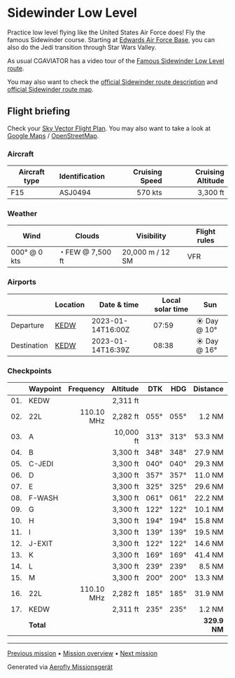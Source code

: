 Sidewinder Low Level
==================

Practice low level flying like the United States Air Force does! Fly the famous Sidewinder course. Starting at [Edwards Air Force Base](https://www.edwards.af.mil/), you can also do the Jedi transition through Star Wars Valley.

As usual CGAVIATOR has a video tour of the [Famous Sidewinder Low Level route](https://www.youtube.com/watch?v=9vBqxE8UPO8).

You may also want to check the [official Sidewinder route description](https://www.edwards.af.mil/Portals/50/documents/R2508/Sidewinder%20SOP%20Rev%203%2004%20Mar%2020.pdf?ver=2020-03-12-165248-937) and [official Sidewinder route map](https://www.edwards.af.mil/Portals/50/documents/flight_safety/AFD-080619-069.pdf?ver=2016-06-23-153415-563).


Flight briefing
---------------

Check your [Sky Vector Flight Plan](https://skyvector.com/?ll=34.91821934264146,-117.89067089814424&chart=301&zoom=3&fpl=N0570A033%20KEDW%203539N11829W%203607N11829W%203625N11801W%203636N11759W%203703N11813W%203709N11746W%203702N11737W%203648N11746W%203631N11734W%203621N11721W%203539N11722W%203537N11732W%203525N11740W%20KEDW). You may also want to take a look at [Google Maps](https://www.google.com/maps/@?api=1&map_action=map&center=36.03054444444443,-117.91825&zoom=6&basemap=terrain) / [OpenStreetMap](https://www.openstreetmap.org/#map=6/36.03054444444443/-117.91825).

### Aircraft

| Aircraft type | Identification | Cruising Speed | Cruising Altitude |
|---------------|----------------|---------------:|------------------:|
| F15           | ASJ0494        |        570 kts |          3,300 ft |

### Weather

| Wind         | Clouds          | Visibility       | Flight rules |
|--------------|-----------------|------------------|--------------|
| 000° @ 0 kts | ◔ FEW @ 7,500 ft | 20,000 m / 12 SM | VFR |

### Airports

|             | Location                                   | Date & time    | Local solar time | Sun |
|-------------|--------------------------------------------|----------------|------------------|-----|
| Departure   | [KEDW](https://skyvector.com/airport/KEDW) | 2023-01-14T16:00Z | 07:59 | ☀ Day @ 10° |
| Destination | [KEDW](https://skyvector.com/airport/KEDW) | 2023-01-14T16:39Z | 08:38 | ☀ Day @ 16° |

### Checkpoints

|     | Waypoint  | Frequency  | Altitude  | DTK  | HDG  | Distance |   ETE |
|:---:|-----------|-----------:|----------:|-----:|-----:|---------:|------:|
| 01. | KEDW      |            |  2,311 ft |      |      |          |       |
| 02. | 22L       | 110.10 MHz |  2,282 ft | 055° | 055° |   1.2 NM | 02:29 |
| 03. | A         |            | 10,000 ft | 313° | 313° |  53.3 NM | 05:37 |
| 04. | B         |            |  3,300 ft | 348° | 348° |  27.9 NM | 02:57 |
| 05. | C-JEDI    |            |  3,300 ft | 040° | 040° |  29.3 NM | 03:06 |
| 06. | D         |            |  3,300 ft | 357° | 357° |  11.0 NM | 01:10 |
| 07. | E         |            |  3,300 ft | 325° | 325° |  29.6 NM | 03:07 |
| 08. | F-WASH    |            |  3,300 ft | 061° | 061° |  22.2 NM | 02:20 |
| 09. | G         |            |  3,300 ft | 122° | 122° |  10.1 NM | 01:04 |
| 10. | H         |            |  3,300 ft | 194° | 194° |  15.8 NM | 01:40 |
| 11. | I         |            |  3,300 ft | 139° | 139° |  19.5 NM | 02:04 |
| 12. | J-EXIT    |            |  3,300 ft | 122° | 122° |  14.6 NM | 01:33 |
| 13. | K         |            |  3,300 ft | 169° | 169° |  41.4 NM | 04:22 |
| 14. | L         |            |  3,300 ft | 239° | 239° |   8.5 NM | 00:54 |
| 15. | M         |            |  3,300 ft | 200° | 200° |  13.3 NM | 01:24 |
| 16. | 22L       | 110.10 MHz |  2,282 ft | 185° | 185° |  31.9 NM | 03:22 |
| 17. | KEDW      |            |  2,311 ft | 235° | 235° |   1.2 NM | 02:29 |
|     | **Total** |            |           |      |      | **329.9 NM** | **39:32** |

----

[Previous mission](./Mach_Loop_from_the_Sea.md) • [Mission overview](./README.md) • [Next mission](./Star_Wars_Canyon.md)

Generated via [Aerofly Missionsgerät](https://github.com/fboes/aerofly-missions)
